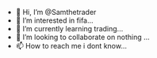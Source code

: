 - 👋 Hi, I’m @Samthetrader
- 👀 I’m interested in fifa...
- 🌱 I’m currently learning trading...
- 💞️ I’m looking to collaborate on nothing ...
- 📫 How to reach me  i dont know...

<!---
Samthetrader/Samthetrader is a ✨ special ✨ repository because its `README.md` (this file) appears on your GitHub profile.
You can click the Preview link to take a look at your changes.
--->
